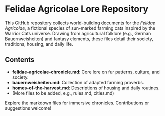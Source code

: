 # Felidae Agricolae Lore Repository

This GitHub repository collects world-building documents for the *Felidae Agricolae*, a fictional species of sun-marked farming cats inspired by the Warrior Cats universe. Drawing from agricultural folklore (e.g., German Bauernweisheiten) and fantasy elements, these files detail their society, traditions, housing, and daily life.

## Contents
- **felidae-agricolae-chronicle.md**: Core lore on fur patterns, culture, and society.
- **bauernweisheiten.md**: Collection of adapted farming proverbs.
- **homes-of-the-harvest.md**: Descriptions of housing and daily routines.
- (More files to be added, e.g., rules.md, cities.md)

Explore the markdown files for immersive chronicles. Contributions or suggestions welcome!

